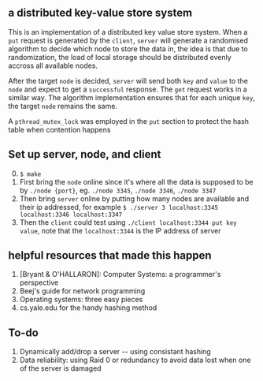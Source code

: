 ## a distributed key-value store system
This is an implementation of a distributed key value store system. When a `put` request is generated by the `client`, `server` will generate a randomised algorithm to decide which node to store the data in, the idea is that due to randomization, the load of local storage should be distributed evenly accross all available nodes. 

After the target `node` is decided, `server` will send both `key` and `value` to the `node` and expect to get a `successful` response. 
The `get` request works in a similar way. The algorithm implementation ensures that for each unique `key`, the target `node` remains the same.

A `pthread_mutex_lock` was employed in the `put` section to protect the hash table when contention happens

## Set up server, node, and client

0. `$ make`
1. First bring the `node` online since it's where all the data is supposed to be by `./node {port}`, eg. `./node 3345`, `./node 3346`, `./node 3347`
2. Then bring `server` online by putting how many nodes are available and their ip addressed, for example `$ ./server 3 localhost:3345 localhost:3346 localhost:3347`
3. Then the `client` could test using `./client localhost:3344 put key value`, note that the `localhost:3344` is the IP address of server

## helpful resources that made this happen
1. [Bryant & O'HALLARON]: Computer Systems: a programmer's perspective
2. Beej's guide for network programming
3. Operating systems: three easy pieces
4. cs.yale.edu for the handy hashing method

## To-do

1. Dynamically add/drop a server -- using consistant hashing
2. Data reliability: using Raid 0 or redundancy to avoid data lost when one of the server is damaged
